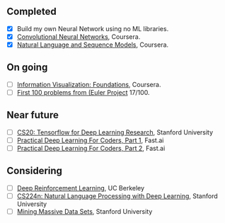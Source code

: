## Completed
- [x] Build my own Neural Network using no ML libraries.
- [x] [Convolutional Neural Networks](https://www.coursera.org/learn/convolutional-neural-networks/home/welcome), Coursera.
- [x] [Natural Language and Sequence Models](https://www.coursera.org/learn/nlp-sequence-models), Coursera.

## On going
- [ ] [Information Visualization: Foundations](https://www.coursera.org/learn/information-visualization-fundamentals/), Coursera.
- [ ] [First 100 problems from (Euler Project](projecteuler.net) 17/100.

## Near future
- [ ] [CS20: Tensorflow for Deep Learning Research](http://web.stanford.edu/class/cs20si/syllabus.html), Stanford University
- [ ] [Practical Deep Learning For Coders, Part 1](http://course.fast.ai/), Fast.ai
- [ ] [Practical Deep Learning For Coders, Part 2](http://course.fast.ai/part2.html), Fast.ai

## Considering
- [ ] [Deep Reinforcement Learning](http://rail.eecs.berkeley.edu/deeprlcourse/), UC Berkeley
- [ ] [CS224n: Natural Language Processing with Deep Learning](http://web.stanford.edu/class/cs224n/), Stanford University
- [ ] [Mining Massive Data Sets](http://web.stanford.edu/class/cs246/handouts.html/), Stanford University
